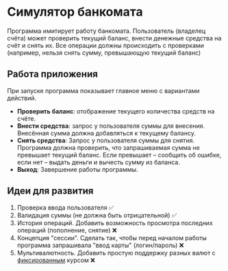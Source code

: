 # Симулятор банкомата

Программа имитирует работу банкомата. Пользователь (владелец счёта) может проверить
текущий баланс, внести денежные средства на счёт и снять их. Все операции должны происходить с проверками
(например, нельзя снять сумму, превышающую текущий баланс)

## Работа приложения
При запуске программа показывает главное меню с вариантами действий.
* **Проверить баланс**: отображение текущего количества средств на счёте.
* **Внести средства**: запрос у пользователя суммы для внесения. Внесённая сумма должна 
добавляться к текущему балансу.
* **Снять средства**: Запрос у пользователя суммы для снятия. Программа должна проверить,
что запрашиваемая сумма не превышает текущий баланс. Если превышает &ndash; сообщить об ошибке, если нет
&ndash; выдать деньги и вычесть сумму из баланса.
* **Выход**: Завершение работы программы. 

## Идеи для развития
1. Проверка ввода пользователя ✅
2. Валидация суммы (не должна быть отрицательной) ✅
3. История операций. Добавить возможность просмотра последних операций (пополнение, снятие) ❌
4. Концепция "сессии". Сделать так, чтобы перед началом работы программа запрашивала "ввод карты" (логин/пароль) ❌
5. Мультивалютность. Добавить простую поддержку разных валют с <u>фиксированным</u> курсом ❌